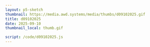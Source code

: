 ```yaml
---
layout: p5-sketch
thumbnail: https://media.awd.systems/media/thumbs/d09102025.gif
title: d09102025
date: 2025-09-10
thumbnail_local: thumb.gif

script: /code/d09102025.js
---
```

